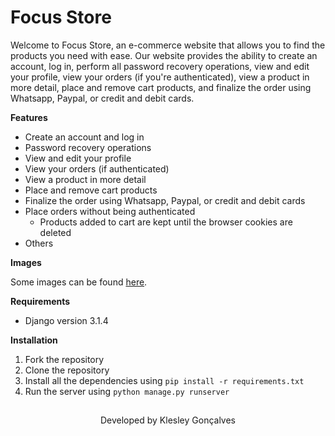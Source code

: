 # Focus Store

Welcome to Focus Store, an e-commerce website that allows you to find the products you need with ease. Our website provides the ability to create an account, log in, perform all password recovery operations, view and edit your profile, view your orders (if you're authenticated), view a product in more detail, place and remove cart products, and finalize the order using Whatsapp, Paypal, or credit and debit cards.

**Features**
- Create an account and log in
- Password recovery operations
- View and edit your profile
- View your orders (if authenticated)
- View a product in more detail
- Place and remove cart products
- Finalize the order using Whatsapp, Paypal, or credit and debit cards
- Place orders without being authenticated
    - Products added to cart are kept until the browser cookies are deleted
- Others


**Images**

Some images can be found [here](".\github\assets").


**Requirements**
- Django version 3.1.4

**Installation**
1. Fork the repository
2. Clone the repository
3. Install all the dependencies using `pip install -r requirements.txt`
4. Run the server using `python manage.py runserver`



##

<p align="center">Developed by <span color="#007DFF" >Klesley Gonçalves</span></p>
